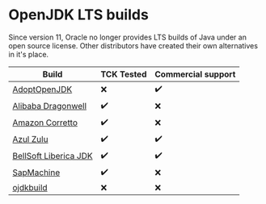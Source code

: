 # OpenJDK LTS builds

Since version 11, Oracle no longer provides LTS builds of Java under an open source license. Other distributors have created their own alternatives in it's place.

| Build                             | TCK Tested | Commercial support |
| --------------------------------- | ---------- | ------------------ |
| [AdoptOpenJDK](adoptjdk)          | ❌          | ✔️                  |
| [Alibaba Dragonwell](dragonwell)  | ✔️          | ❌                  |
| [Amazon Corretto](coretto)        | ✔️          | ❌                  |
| [Azul Zulu](zulu)                 | ✔️          | ✔️                  |
| [BellSoft Liberica JDK](liberica) | ✔️          | ✔️                  |
| [SapMachine](sap)                 | ✔️          | ❌                  |
| [ojdkbuild](ojdk)                 | ❌          | ❌                  |

[adoptjdk]: https://adoptopenjdk.net/
[dragonwell]: https://github.com/alibaba/dragonwell8
[coretto]: https://aws.amazon.com/corretto
[zulu]: https://www.azul.com/downloads/zulu-community
[liberica]: https://bell-sw.com/
[sap]: https://sap.github.io/SapMachine/
[ojdk]: https://github.com/ojdkbuild/ojdkbuild
